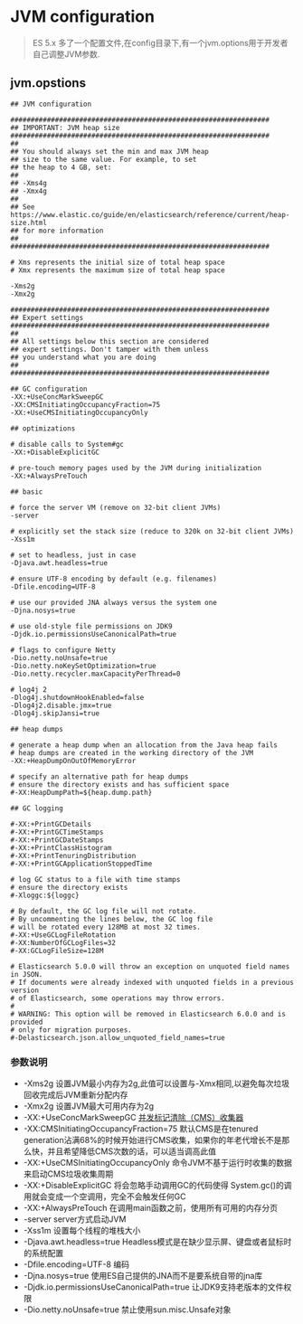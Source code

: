 # JVM configuration

> ES 5.x 多了一个配置文件,在config目录下,有一个jvm.options用于开发者自己调整JVM参数.

## jvm.opstions
~~~
## JVM configuration

################################################################
## IMPORTANT: JVM heap size
################################################################
##
## You should always set the min and max JVM heap
## size to the same value. For example, to set
## the heap to 4 GB, set:
##
## -Xms4g
## -Xmx4g
##
## See https://www.elastic.co/guide/en/elasticsearch/reference/current/heap-size.html
## for more information
##
################################################################

# Xms represents the initial size of total heap space
# Xmx represents the maximum size of total heap space

-Xms2g
-Xmx2g

################################################################
## Expert settings
################################################################
##
## All settings below this section are considered
## expert settings. Don't tamper with them unless
## you understand what you are doing
##
################################################################

## GC configuration
-XX:+UseConcMarkSweepGC
-XX:CMSInitiatingOccupancyFraction=75
-XX:+UseCMSInitiatingOccupancyOnly

## optimizations

# disable calls to System#gc
-XX:+DisableExplicitGC

# pre-touch memory pages used by the JVM during initialization
-XX:+AlwaysPreTouch

## basic

# force the server VM (remove on 32-bit client JVMs)
-server

# explicitly set the stack size (reduce to 320k on 32-bit client JVMs)
-Xss1m

# set to headless, just in case
-Djava.awt.headless=true

# ensure UTF-8 encoding by default (e.g. filenames)
-Dfile.encoding=UTF-8

# use our provided JNA always versus the system one
-Djna.nosys=true

# use old-style file permissions on JDK9
-Djdk.io.permissionsUseCanonicalPath=true

# flags to configure Netty
-Dio.netty.noUnsafe=true
-Dio.netty.noKeySetOptimization=true
-Dio.netty.recycler.maxCapacityPerThread=0

# log4j 2
-Dlog4j.shutdownHookEnabled=false
-Dlog4j2.disable.jmx=true
-Dlog4j.skipJansi=true

## heap dumps

# generate a heap dump when an allocation from the Java heap fails
# heap dumps are created in the working directory of the JVM
-XX:+HeapDumpOnOutOfMemoryError

# specify an alternative path for heap dumps
# ensure the directory exists and has sufficient space
#-XX:HeapDumpPath=${heap.dump.path}

## GC logging

#-XX:+PrintGCDetails
#-XX:+PrintGCTimeStamps
#-XX:+PrintGCDateStamps
#-XX:+PrintClassHistogram
#-XX:+PrintTenuringDistribution
#-XX:+PrintGCApplicationStoppedTime

# log GC status to a file with time stamps
# ensure the directory exists
#-Xloggc:${loggc}

# By default, the GC log file will not rotate.
# By uncommenting the lines below, the GC log file
# will be rotated every 128MB at most 32 times.
#-XX:+UseGCLogFileRotation
#-XX:NumberOfGCLogFiles=32
#-XX:GCLogFileSize=128M

# Elasticsearch 5.0.0 will throw an exception on unquoted field names in JSON.
# If documents were already indexed with unquoted fields in a previous version
# of Elasticsearch, some operations may throw errors.
#
# WARNING: This option will be removed in Elasticsearch 6.0.0 and is provided
# only for migration purposes.
#-Delasticsearch.json.allow_unquoted_field_names=true
~~~

### 参数说明

- -Xms2g 设置JVM最小内存为2g,此值可以设置与-Xmx相同,以避免每次垃圾回收完成后JVM重新分配内存
- -Xmx2g 设置JVM最大可用内存为2g
- -XX:+UseConcMarkSweepGC    [并发标记清除（CMS）收集器](http://www.importnew.com/14086.html)
- -XX:CMSInitiatingOccupancyFraction=75 默认CMS是在tenured generation沾满68%的时候开始进行CMS收集，如果你的年老代增长不是那么快，并且希望降低CMS次数的话，可以适当调高此值
- -XX:+UseCMSInitiatingOccupancyOnly  命令JVM不基于运行时收集的数据来启动CMS垃圾收集周期
- -XX:+DisableExplicitGC 将会忽略手动调用GC的代码使得 System.gc()的调用就会变成一个空调用，完全不会触发任何GC
- -XX:+AlwaysPreTouch  在调用main函数之前，使用所有可用的内存分页
- -server  server方式启动JVM
- -Xss1m  设置每个线程的堆栈大小
- -Djava.awt.headless=true  Headless模式是在缺少显示屏、键盘或者鼠标时的系统配置
- -Dfile.encoding=UTF-8 编码
- -Djna.nosys=true 使用ES自己提供的JNA而不是要系统自带的jna库
- -Djdk.io.permissionsUseCanonicalPath=true  让JDK9支持老版本的文件权限
- -Dio.netty.noUnsafe=true 禁止使用sun.misc.Unsafe对象
